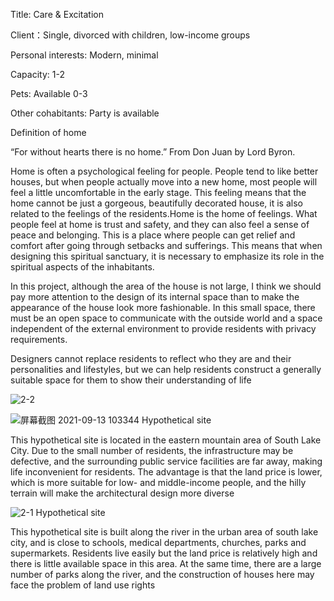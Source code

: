
Title: Care & Excitation

Client：Single, divorced with children, low-income groups

Personal interests: Modern, minimal

Capacity: 1-2

Pets: Available 0-3

Other cohabitants: Party is available

Definition of home

“For without hearts there is no home.” From Don Juan by Lord Byron. 

Home is often a psychological feeling for people. People tend to like better houses, but when people actually move into a new home, most people will feel a little uncomfortable in the early stage. This feeling means that the home cannot be just a gorgeous, beautifully decorated house, it is also related to the feelings of the residents.Home is the home of feelings. What people feel at home is trust and safety, and they can also feel a sense of peace and belonging. This is a place where people can get relief and comfort after going through setbacks and sufferings. This means that when designing this spiritual sanctuary, it is necessary to emphasize its role in the spiritual aspects of the inhabitants. 

In this project, although the area of the house is not large, I think we should pay more attention to the design of its internal space than to make the appearance of the house look more fashionable. In this small space, there must be an open space to communicate with the outside world and a space independent of the external environment to provide residents with privacy requirements.

Designers cannot replace residents to reflect who they are and their personalities and lifestyles, but we can help residents construct a generally suitable space for them to show their understanding of life



![2-2](https://user-images.githubusercontent.com/90520541/133205046-435c5d5a-0c0d-409e-976f-7d9f0f1cca09.png)

![屏幕截图 2021-09-13 103344](https://user-images.githubusercontent.com/90520541/133205088-c1726a46-3abd-43aa-8edb-5e7717c58849.png)
Hypothetical site

This hypothetical site is located in the eastern mountain area of South Lake City. Due to the small number of residents, the infrastructure may be defective, and the surrounding public service facilities are far away, making life inconvenient for residents. The advantage is that the land price is lower, which is more suitable for low- and middle-income people, and the hilly terrain will make the architectural design more diverse

![2-1](https://user-images.githubusercontent.com/90520541/133205106-2f455fbf-694a-47bc-a512-0b3161f3822a.png)
Hypothetical site

This hypothetical site is built along the river in the urban area of south lake city, and is close to schools, medical departments, churches, parks and supermarkets. Residents live easily but the land price is relatively high and there is little available space in this area. At the same time, there are a large number of parks along the river, and the construction of houses here may face the problem of land use rights
